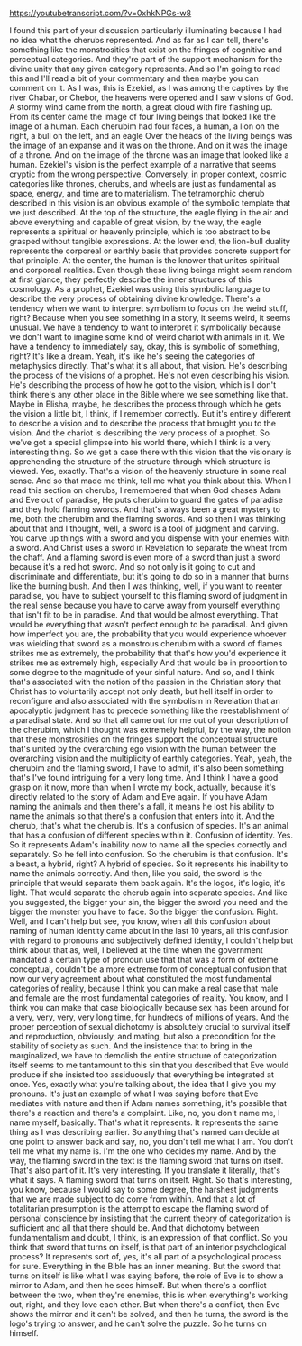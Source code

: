 https://youtubetranscript.com/?v=0xhkNPGs-w8

 I found this part of your discussion particularly illuminating because I had no idea what the cherubs represented. And as far as I can tell, there's something like the monstrosities that exist on the fringes of cognitive and perceptual categories. And they're part of the support mechanism for the divine unity that any given category represents. And so I'm going to read this and I'll read a bit of your commentary and then maybe you can comment on it. As I was, this is Ezekiel, as I was among the captives by the river Chabar, or Chebor, the heavens were opened and I saw visions of God. A stormy wind came from the north, a great cloud with fire flashing up. From its center came the image of four living beings that looked like the image of a human. Each cherubim had four faces, a human, a lion on the right, a bull on the left, and an eagle Over the heads of the living beings was the image of an expanse and it was on the throne. And on it was the image of a throne. And on the image of the throne was an image that looked like a human. Ezekiel's vision is the perfect example of a narrative that seems cryptic from the wrong perspective. Conversely, in proper context, cosmic categories like thrones, cherubs, and wheels are just as fundamental as space, energy, and time are to materialism. The tetramorphic cherub described in this vision is an obvious example of the symbolic template that we just described. At the top of the structure, the eagle flying in the air and above everything and capable of great vision, by the way, the eagle represents a spiritual or heavenly principle, which is too abstract to be grasped without tangible expressions. At the lower end, the lion-bull duality represents the corporeal or earthly basis that provides concrete support for that principle. At the center, the human is the knower that unites spiritual and corporeal realities. Even though these living beings might seem random at first glance, they perfectly describe the inner structures of this cosmology. As a prophet, Ezekiel was using this symbolic language to describe the very process of obtaining divine knowledge. There's a tendency when we want to interpret symbolism to focus on the weird stuff, right? Because when you see something in a story, it seems weird, it seems unusual. We have a tendency to want to interpret it symbolically because we don't want to imagine some kind of weird chariot with animals in it. We have a tendency to immediately say, okay, this is symbolic of something, right? It's like a dream. Yeah, it's like he's seeing the categories of metaphysics directly. That's what it's all about, that vision. He's describing the process of the visions of a prophet. He's not even describing his vision. He's describing the process of how he got to the vision, which is I don't think there's any other place in the Bible where we see something like that. Maybe in Elisha, maybe, he describes the process through which he gets the vision a little bit, I think, if I remember correctly. But it's entirely different to describe a vision and to describe the process that brought you to the vision. And the chariot is describing the very process of a prophet. So we've got a special glimpse into his world there, which I think is a very interesting thing. So we get a case there with this vision that the visionary is apprehending the structure of the structure through which structure is viewed. Yes, exactly. That's a vision of the heavenly structure in some real sense. And so that made me think, tell me what you think about this. When I read this section on cherubs, I remembered that when God chases Adam and Eve out of paradise, He puts cherubim to guard the gates of paradise and they hold flaming swords. And that's always been a great mystery to me, both the cherubim and the flaming swords. And so then I was thinking about that and I thought, well, a sword is a tool of judgment and carving. You carve up things with a sword and you dispense with your enemies with a sword. And Christ uses a sword in Revelation to separate the wheat from the chaff. And a flaming sword is even more of a sword than just a sword because it's a red hot sword. And so not only is it going to cut and discriminate and differentiate, but it's going to do so in a manner that burns like the burning bush. And then I was thinking, well, if you want to reenter paradise, you have to subject yourself to this flaming sword of judgment in the real sense because you have to carve away from yourself everything that isn't fit to be in paradise. And that would be almost everything. That would be everything that wasn't perfect enough to be paradisal. And given how imperfect you are, the probability that you would experience whoever was wielding that sword as a monstrous cherubim with a sword of flames strikes me as extremely, the probability that that's how you'd experience it strikes me as extremely high, especially And that would be in proportion to some degree to the magnitude of your sinful nature. And so, and I think that's associated with the notion of the passion in the Christian story that Christ has to voluntarily accept not only death, but hell itself in order to reconfigure and also associated with the symbolism in Revelation that an apocalyptic judgment has to precede something like the reestablishment of a paradisal state. And so that all came out for me out of your description of the cherubim, which I thought was extremely helpful, by the way, the notion that these monstrosities on the fringes support the conceptual structure that's united by the overarching ego vision with the human between the overarching vision and the multiplicity of earthly categories. Yeah, yeah, the cherubim and the flaming sword, I have to admit, it's also been something that's I've found intriguing for a very long time. And I think I have a good grasp on it now, more than when I wrote my book, actually, because it's directly related to the story of Adam and Eve again. If you have Adam naming the animals and then there's a fall, it means he lost his ability to name the animals so that there's a confusion that enters into it. And the cherub, that's what the cherub is. It's a confusion of species. It's an animal that has a confusion of different species within it. Confusion of identity. Yes. So it represents Adam's inability now to name all the species correctly and separately. So he fell into confusion. So the cherubim is that confusion. It's a beast, a hybrid, right? A hybrid of species. So it represents his inability to name the animals correctly. And then, like you said, the sword is the principle that would separate them back again. It's the logos, it's logic, it's light. That would separate the cherub again into separate species. And like you suggested, the bigger your sin, the bigger the sword you need and the bigger the monster you have to face. So the bigger the confusion. Right. Well, and I can't help but see, you know, when all this confusion about naming of human identity came about in the last 10 years, all this confusion with regard to pronouns and subjectively defined identity, I couldn't help but think about that as, well, I believed at the time when the government mandated a certain type of pronoun use that that was a form of extreme conceptual, couldn't be a more extreme form of conceptual confusion that now our very agreement about what constituted the most fundamental categories of reality, because I think you can make a real case that male and female are the most fundamental categories of reality. You know, and I think you can make that case biologically because sex has been around for a very, very, very, very long time, for hundreds of millions of years. And the proper perception of sexual dichotomy is absolutely crucial to survival itself and reproduction, obviously, and mating, but also a precondition for the stability of society as such. And the insistence that to bring in the marginalized, we have to demolish the entire structure of categorization itself seems to me tantamount to this sin that you described that Eve would produce if she insisted too assiduously that everything be integrated at once. Yes, exactly what you're talking about, the idea that I give you my pronouns. It's just an example of what I was saying before that Eve mediates with nature and then if Adam names something, it's possible that there's a reaction and there's a complaint. Like, no, you don't name me, I name myself, basically. That's what it represents. It represents the same thing as I was describing earlier. So anything that's named can decide at one point to answer back and say, no, you don't tell me what I am. You don't tell me what my name is. I'm the one who decides my name. And by the way, the flaming sword in the text is the flaming sword that turns on itself. That's also part of it. It's very interesting. If you translate it literally, that's what it says. A flaming sword that turns on itself. Right. So that's interesting, you know, because I would say to some degree, the harshest judgments that we are made subject to do come from within. And that a lot of totalitarian presumption is the attempt to escape the flaming sword of personal conscience by insisting that the current theory of categorization is sufficient and all that there should be. And that dichotomy between fundamentalism and doubt, I think, is an expression of that conflict. So you think that sword that turns on itself, is that part of an interior psychological process? It represents sort of, yes, it's all part of a psychological process for sure. Everything in the Bible has an inner meaning. But the sword that turns on itself is like what I was saying before, the role of Eve is to show a mirror to Adam, and then he sees himself. But when there's a conflict between the two, when they're enemies, this is when everything's working out, right, and they love each other. But when there's a conflict, then Eve shows the mirror and it can't be solved, and then he turns, the sword is the logo's trying to answer, and he can't solve the puzzle. So he turns on himself.